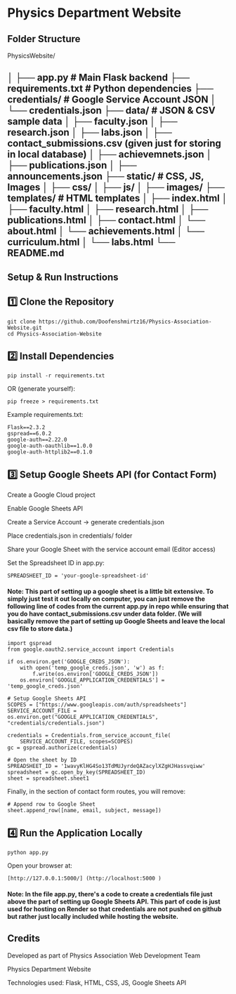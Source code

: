 # Physics Department Website

## Folder Structure

PhysicsWebsite/

│
├── app.py # Main Flask backend
├── requirements.txt # Python dependencies
├── credentials/ # Google Service Account JSON
│ └── credentials.json
├── data/ # JSON & CSV sample data
│ ├── faculty.json
│ ├── research.json
│ ├── labs.json
│ ├── contact_submissions.csv (given just for storing in local database)
│ ├── achievemnets.json
│ ├── publications.json
│ ├── announcements.json
├── static/ # CSS, JS, Images
│ ├── css/
│ ├── js/
│ ├── images/
├── templates/ # HTML templates
│ ├── index.html
│ ├── faculty.html
│ ├── research.html
│ ├── publications.html
│ ├── contact.html
│ └── about.html
│ └── achievements.html
│ └── curriculum.html
│ └── labs.html
└── README.md
---

## Setup & Run Instructions

## 1️⃣ Clone the Repository
```
git clone https://github.com/Doofenshmirtz16/Physics-Association-Website.git
cd Physics-Association-Website
```

## 2️⃣ Install Dependencies
```
pip install -r requirements.txt
```
OR (generate yourself):
```
pip freeze > requirements.txt
```
Example requirements.txt:
```
Flask==2.3.2
gspread==6.0.2
google-auth==2.22.0
google-auth-oauthlib==1.0.0
google-auth-httplib2==0.1.0
```
## 3️⃣ Setup Google Sheets API (for Contact Form)
Create a Google Cloud project

Enable Google Sheets API

Create a Service Account → generate credentials.json

Place credentials.json in credentials/ folder

Share your Google Sheet with the service account email (Editor access)

Set the Spreadsheet ID in app.py:
```
SPREADSHEET_ID = 'your-google-spreadsheet-id'
```


#### Note: This part of setting up a google sheet is a little bit extensive. To simply just test it out locally on computer, you can just remove the following line of codes from the current app.py in repo while ensuring that you do have contact_submissions.csv under data folder. (We will basically remove the part of setting up Google Sheets and leave the local csv file to store data.)
```
import gspread
from google.oauth2.service_account import Credentials
```
```
if os.environ.get('GOOGLE_CREDS_JSON'):
    with open('temp_google_creds.json', 'w') as f:
        f.write(os.environ['GOOGLE_CREDS_JSON'])
    os.environ['GOOGLE_APPLICATION_CREDENTIALS'] = 'temp_google_creds.json'

# Setup Google Sheets API
SCOPES = ["https://www.googleapis.com/auth/spreadsheets"]
SERVICE_ACCOUNT_FILE = os.environ.get("GOOGLE_APPLICATION_CREDENTIALS", "credentials/credentials.json")

credentials = Credentials.from_service_account_file(
    SERVICE_ACCOUNT_FILE, scopes=SCOPES)
gc = gspread.authorize(credentials)

# Open the sheet by ID
SPREADSHEET_ID = '1wavyKlHG4So13TdMUJyrdeQAZacylXZgHJHassvqiww'
spreadsheet = gc.open_by_key(SPREADSHEET_ID)
sheet = spreadsheet.sheet1
```
Finally, in the section of contact form routes, you will remove:
```
# Append row to Google Sheet
sheet.append_row([name, email, subject, message])
```


## 4️⃣ Run the Application Locally
```
python app.py
```
Open your browser at:
```
[http://127.0.0.1:5000/] (http://localhost:5000 )
```

#### Note: In the file app.py, there's a code to create a credentials file just above the part of setting up Google Sheets API. This part of code is just used for hosting on Render so that credentials are not pushed on github but rather just locally included while hosting the website.


## Credits

Developed as part of Physics Association Web Development Team

Physics Department Website

Technologies used: Flask, HTML, CSS, JS, Google Sheets API

